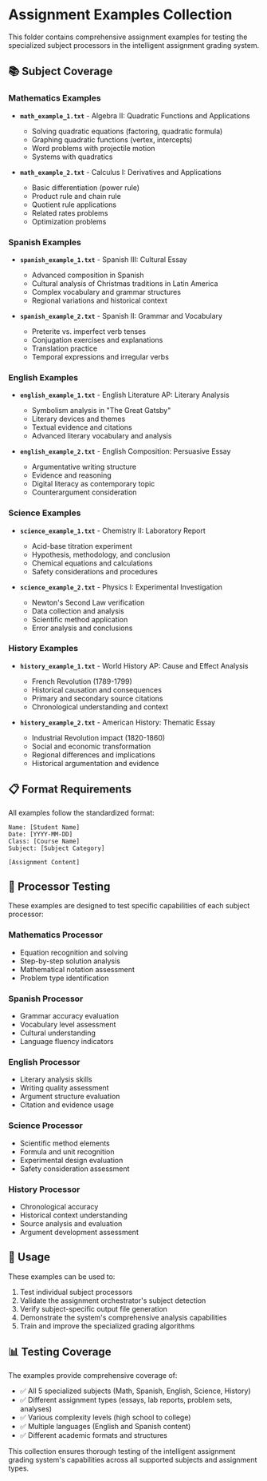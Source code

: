 # Assignment Examples Collection

This folder contains comprehensive assignment examples for testing the specialized subject processors in the intelligent assignment grading system.

## 📚 **Subject Coverage**

### Mathematics Examples
- **`math_example_1.txt`** - Algebra II: Quadratic Functions and Applications
  - Solving quadratic equations (factoring, quadratic formula)
  - Graphing quadratic functions (vertex, intercepts)
  - Word problems with projectile motion
  - Systems with quadratics

- **`math_example_2.txt`** - Calculus I: Derivatives and Applications
  - Basic differentiation (power rule)
  - Product rule and chain rule
  - Quotient rule applications
  - Related rates problems
  - Optimization problems

### Spanish Examples
- **`spanish_example_1.txt`** - Spanish III: Cultural Essay
  - Advanced composition in Spanish
  - Cultural analysis of Christmas traditions in Latin America
  - Complex vocabulary and grammar structures
  - Regional variations and historical context

- **`spanish_example_2.txt`** - Spanish II: Grammar and Vocabulary
  - Preterite vs. imperfect verb tenses
  - Conjugation exercises and explanations
  - Translation practice
  - Temporal expressions and irregular verbs

### English Examples
- **`english_example_1.txt`** - English Literature AP: Literary Analysis
  - Symbolism analysis in "The Great Gatsby"
  - Literary devices and themes
  - Textual evidence and citations
  - Advanced literary vocabulary and analysis

- **`english_example_2.txt`** - English Composition: Persuasive Essay
  - Argumentative writing structure
  - Evidence and reasoning
  - Digital literacy as contemporary topic
  - Counterargument consideration

### Science Examples
- **`science_example_1.txt`** - Chemistry II: Laboratory Report
  - Acid-base titration experiment
  - Hypothesis, methodology, and conclusion
  - Chemical equations and calculations
  - Safety considerations and procedures

- **`science_example_2.txt`** - Physics I: Experimental Investigation
  - Newton's Second Law verification
  - Data collection and analysis
  - Scientific method application
  - Error analysis and conclusions

### History Examples
- **`history_example_1.txt`** - World History AP: Cause and Effect Analysis
  - French Revolution (1789-1799)
  - Historical causation and consequences
  - Primary and secondary source citations
  - Chronological understanding and context

- **`history_example_2.txt`** - American History: Thematic Essay
  - Industrial Revolution impact (1820-1860)
  - Social and economic transformation
  - Regional differences and implications
  - Historical argumentation and evidence

## 📋 **Format Requirements**

All examples follow the standardized format:
```
Name: [Student Name]
Date: [YYYY-MM-DD]
Class: [Course Name]
Subject: [Subject Category]

[Assignment Content]
```

## 🎯 **Processor Testing**

These examples are designed to test specific capabilities of each subject processor:

### Mathematics Processor
- Equation recognition and solving
- Step-by-step solution analysis
- Mathematical notation assessment
- Problem type identification

### Spanish Processor
- Grammar accuracy evaluation
- Vocabulary level assessment
- Cultural understanding
- Language fluency indicators

### English Processor
- Literary analysis skills
- Writing quality assessment
- Argument structure evaluation
- Citation and evidence usage

### Science Processor
- Scientific method elements
- Formula and unit recognition
- Experimental design evaluation
- Safety consideration assessment

### History Processor
- Chronological accuracy
- Historical context understanding
- Source analysis and evaluation
- Argument development assessment

## 🚀 **Usage**

These examples can be used to:
1. Test individual subject processors
2. Validate the assignment orchestrator's subject detection
3. Verify subject-specific output file generation
4. Demonstrate the system's comprehensive analysis capabilities
5. Train and improve the specialized grading algorithms

## 📊 **Testing Coverage**

The examples provide comprehensive coverage of:
- ✅ All 5 specialized subjects (Math, Spanish, English, Science, History)
- ✅ Different assignment types (essays, lab reports, problem sets, analyses)
- ✅ Various complexity levels (high school to college)
- ✅ Multiple languages (English and Spanish content)
- ✅ Different academic formats and structures

This collection ensures thorough testing of the intelligent assignment grading system's capabilities across all supported subjects and assignment types.
